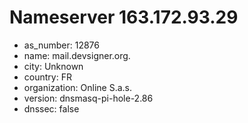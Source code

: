 # Nameserver 163.172.93.29

* as_number: 12876
* name: mail.devsigner.org.
* city: Unknown
* country: FR
* organization: Online S.a.s.
* version: dnsmasq-pi-hole-2.86
* dnssec: false

